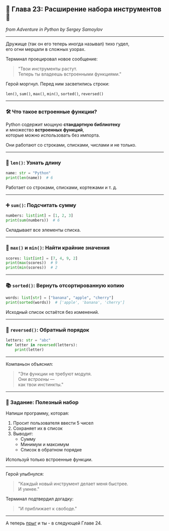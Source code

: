 ## 🧰 Глава 23: Расширение набора инструментов 🔧  
*from Adventure in Python by Sergey Samoylov*

---

Дружище (так он его теперь иногда называл) тихо гудел,  
его огни мерцали в сложных узорах.  

Терминал проецировал новое сообщение:

> "Твои инструменты растут.  
> Теперь ты владеешь встроенными функциями."

Герой моргнул. Перед ним засветились строки:

`len()`, `sum()`, `max()`, `min()`, `sorted()`, `reversed()`

---

### 🛠 Что такое встроенные функции?

Python содержит мощную **стандартную библиотеку**  
и множество **встроенных функций**,  
которые можно использовать без импорта.

Они работают со строками, списками, числами и не только.

---

### 📏 `len()`: Узнать длину

```python
name: str = "Python"
print(len(name))  # 6
```

Работает со строками, списками, кортежами и т. д.

---

### ➕ `sum()`: Подсчитать сумму

```python
numbers: list[int] = [1, 2, 3]
print(sum(numbers))  # 6
```

Складывает все элементы списка.

---

### 🥇 `max()` и `min()`: Найти крайние значения

```python
scores: list[int] = [7, 4, 9, 2]
print(max(scores))  # 9
print(min(scores))  # 2
```

---

### 📚 `sorted()`: Вернуть отсортированную копию

```python
words: list[str] = ["banana", "apple", "cherry"]
print(sorted(words))  # ['apple', 'banana', 'cherry']
```

Исходный список остаётся без изменений.

---

### 🔁 `reversed()`: Обратный порядок

```python
letters: str = "abc"
for letter in reversed(letters):
    print(letter)
```

---

Компаньон объяснил:

> "Эти функции не требуют модуля.  
> Они *встроены* —  
> как твои инстинкты."

---

### 🧠 Задание: Полезный набор

Напиши программу, которая:

1. Просит пользователя ввести 5 чисел  
2. Сохраняет их в список  
3. Выводит:
   - Сумму
   - Минимум и максимум
   - Список в обратном порядке

Используй только встроенные функции.

---

Герой улыбнулся:

> "Каждый новый инструмент делает меня быстрее.  
> И умнее."

Терминал подтвердил догадку:

> "И приближает к свободе."

---

А теперь [прыг](Chapter_24.md) и ты - в следующей Главе 24.
